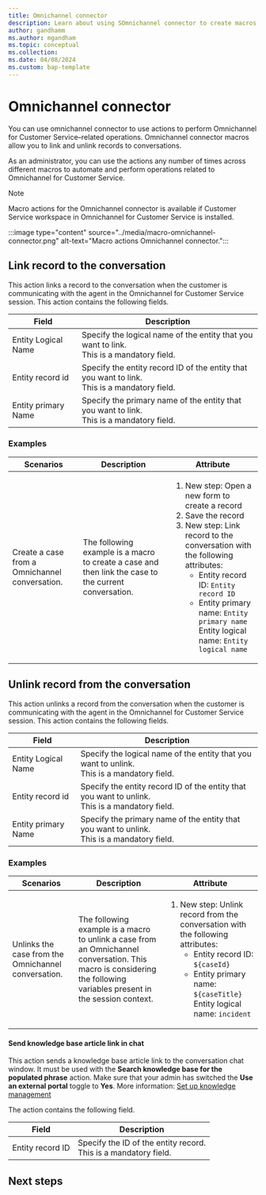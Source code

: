 ```yaml
---
title: Omnichannel connector
description: Learn about using SOmnichannel connector to create macros
author: gandhamm
ms.author: mgandham
ms.topic: conceptual 
ms.collection: 
ms.date: 04/08/2024
ms.custom: bap-template 
---
```


# Omnichannel connector

You can use omnichannel connector to use actions to perform Omnichannel for Customer Service&ndash;related operations.  Omnichannel connector macros allow you to link and unlink records to conversations.

As an administrator, you can use the actions any number of times across different macros to automate and perform operations related to Omnichannel for Customer Service.

> [!NOTE]
> Macro actions for the Omnichannel connector is available if Customer Service workspace in Omnichannel for Customer Service is installed.

   :::image type="content" source="../media/macro-omnichannel-connector.png" alt-text="Macro actions Omnichannel connector.":::

## Link record to the conversation

This action links a record to the conversation when the customer is communicating with the agent in the Omnichannel for Customer Service session. This action contains the following fields.

   | Field | Description | 
   |-----------------|-----------------------------|
   | Entity Logical Name |  Specify the logical name of the entity that you want to link. <br> This is a mandatory field. |
   | Entity record id| Specify the entity record ID of the entity that you want to link. <br>This is a mandatory field.| 
   | Entity primary Name | Specify the primary name of the entity that you want to link. <br>This is a mandatory field.| 


### Examples

 | Scenarios | Description | Attribute|
   |-----------------|-----------------------------|---------------------------------|
   | Create a case from a Omnichannel conversation. | The following example is a macro to create a case and then link the case to the current conversation.| <ol><li> New step: Open a new form to create a record</li> <li>Save the record</li><li> New step: Link record to the conversation with the following attributes: <ul><li>Entity record ID: `Entity record ID`</li><li>Entity primary name: `Entity primary name` </li></li>Entity logical name: `Entity logical name`</li></ul></li></ol> |
 
## Unlink record from the conversation

This action unlinks a record from the conversation when the customer is communicating with the agent in the Omnichannel for Customer Service session. This action contains the following fields.

   | Field | Description | 
   |-----------------|-----------------------------|
   | Entity Logical Name |  Specify the logical name of the entity that you want to unlink. <br> This is a mandatory field. |
   | Entity record id| Specify the entity record ID of the entity that you want to unlink. <br>This is a mandatory field.| 
   | Entity primary Name | Specify the primary name of the entity that you want to unlink. <br>This is a mandatory field.| 

### Examples

 | Scenarios | Description | Attribute|
   |-----------------|-----------------------------|---------------------------------|
   | Unlinks the case from the Omnichannel conversation. | The following example is a macro to unlink a case from an Omnichannel conversation. This macro is considering the following variables present in the session context.| <ol><li> New step: Unlink record from the conversation with the following attributes: <ul><li>Entity record ID: `${caseId}`</li><li>Entity primary name: `${caseTitle}` </li></li>Entity logical name: `incident`</li></ul></li></ul> |

#### Send knowledge base article link in chat

This action sends a knowledge base article link to the conversation chat window. It must be used with the **Search knowledge base for the populated phrase** action. Make sure that your admin has switched the **Use an external portal** toggle to **Yes**. More information: [Set up knowledge management](set-up-knowledge-management-embedded-knowledge-search.md#set-up-knowledge-management)

The action contains the following field.

   | Field | Description | 
   |-----------------|-----------------------------|
   | Entity record ID  | Specify the ID of the entity record. <br> This is a mandatory field. |





## Next steps

<!--Remove all the comments in this template before you sign-off or merge to the main branch.-->
